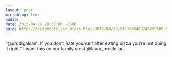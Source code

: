 ```yaml
---
layout: post
microblog: true
audio: 
date: 2013-04-29 20:32:08 -0500
guid: http://craigmcclellan.micro.blog/2013/04/30/t329045469747609600.html
---
```

“@prodigalsam: If you don’t hate yourself after eating pizza you’re not doing it right.” I want this on our family crest @laura_mcclellan.
